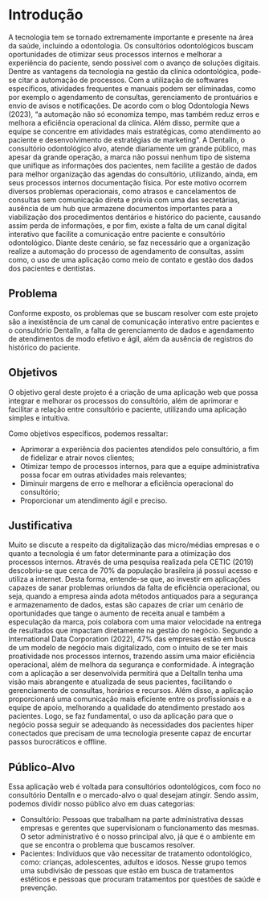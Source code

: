 # Introdução

A tecnologia tem se tornado extremamente importante e presente na área da saúde, incluindo a odontologia. Os consultórios odontológicos buscam oportunidades de otimizar seus processos internos e melhorar a experiência do paciente, sendo possível com o avanço de soluções digitais. Dentre as vantagens da tecnologia na gestão da clínica odontológica, pode-se citar a automação de processos. Com a utilização de softwares específicos, atividades frequentes e manuais podem ser eliminadas, como por exemplo o agendamento de consultas, gerenciamento de prontuários e envio de avisos e notificações. De acordo com o blog Odontologia News (2023), “a automação não só economiza tempo, mas também reduz erros e melhora a eficiência operacional da clínica. Além disso, permite que a equipe se concentre em atividades mais estratégicas, como atendimento ao paciente e desenvolvimento de estratégias de marketing”.
A DentalIn, o consultório odontológico alvo, atende diariamente um grande público, mas apesar da grande operação, a marca não possui nenhum tipo de sistema que unifique as informações dos pacientes, nem facilite a gestão de dados para melhor organização das agendas do consultório, utilizando, ainda, em seus processos internos documentação física. Por este motivo ocorrem diversos problemas operacionais, como atrasos e cancelamentos de consultas sem comunicação direta e prévia com uma das secretárias, ausência de um hub que armazene documentos importantes para a viabilização dos procedimentos dentários e histórico do paciente, causando assim perda de informações, e por fim, existe a falta de um canal digital interativo que facilite a comunicação entre paciente e consultório odontológico.
Diante deste cenário, se faz necessário que a organização realize a automação do processo de agendamento de consultas, assim como, o uso de uma aplicação como meio de contato e gestão dos dados dos pacientes e dentistas.


## Problema

Conforme exposto, os problemas que se buscam resolver com este projeto são a inexistência de um canal de comunicação interativo entre pacientes e o consultório DentalIn, a falta de gerenciamento de dados e agendamento de atendimentos de modo efetivo e ágil, além da ausência de registros do histórico do paciente.

## Objetivos

O objetivo geral deste projeto é a criação de uma aplicação web que possa integrar e melhorar os processos do consultório, além de aprimorar e facilitar a relação entre consultório e paciente, utilizando uma aplicação simples e intuitiva.

Como objetivos específicos, podemos ressaltar:

<ul>
    <li>Aprimorar a experiência dos pacientes atendidos pelo consultório, a fim de fidelizar e atrair novos clientes;</li>
    <li>Otimizar tempo de processos internos, para que a equipe administrativa possa focar em outras atividades mais relevantes;</li>
    <li>Diminuir margens de erro e melhorar a eficiência operacional do consultório;</li>
    <li>Proporcionar um atendimento ágil e preciso.</li>
</ul>

## Justificativa

Muito se discute a respeito da digitalização das micro/médias empresas e o quanto a tecnologia é um fator determinante para a otimização dos processos internos. Através de uma pesquisa realizada pela CETIC (2019) descobriu-se que cerca de 70% da população brasileira já possui acesso e utiliza a internet. 
Desta forma, entende-se que, ao investir em aplicações capazes de sanar problemas oriundos da falta de eficiência operacional, ou seja, quando a empresa ainda adota métodos antiquados para a segurança e armazenamento de dados, estas são capazes de criar um cenário de oportunidades que tange o aumento de receita anual e também a especulação da marca, pois colabora com uma maior velocidade na entrega de resultados que impactam diretamente na gestão do negócio. 
Segundo a International Data Corporation (2022), 47% das empresas estão em busca de um modelo de negócio mais digitalizado, com o intuito de se ter mais proatividade nos processos internos, trazendo assim uma maior eficiência operacional, além de melhora da segurança e conformidade. 
A integração com a aplicação a ser desenvolvida permitirá que a DeltalIn tenha uma visão mais abrangente e atualizada de seus pacientes, facilitando o gerenciamento de consultas, horários e recursos. Além disso, a aplicação proporcionará uma comunicação mais eficiente entre os profissionais e a equipe de apoio, melhorando a qualidade do atendimento prestado aos pacientes. 
Logo, se faz fundamental, o uso da aplicação para que o negócio possa seguir se adequando às necessidades dos pacientes hiper conectados que precisam de uma tecnologia presente capaz de encurtar passos burocráticos e offline.


## Público-Alvo

Essa aplicação web é voltada para consultórios odontológicos, com foco no consultório DentalIn e o mercado-alvo o qual desejam atingir. Sendo assim, podemos dividir nosso público alvo em duas categorias:

<ul>
    <li>Consultório: Pessoas que trabalham na parte administrativa dessas empresas e gerentes que supervisionam o funcionamento das mesmas. O setor administrativo é o nosso principal alvo, já que é o ambiente em que se encontra o problema que buscamos resolver.</li>
    <li>Pacientes: Indivíduos que vão necessitar de tratamento odontológico, como: crianças, adolescentes, adultos e idosos. Nesse grupo temos uma subdivisão de pessoas que estão em busca de tratamentos estéticos e pessoas que procuram tratamentos por questões de saúde e prevenção.</li>
</ul>
